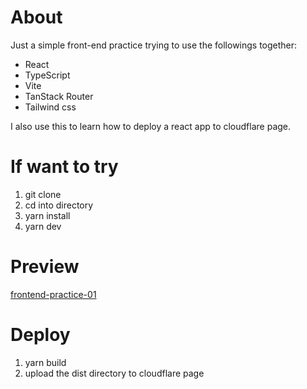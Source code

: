 # About

Just a simple front-end practice trying to use the followings together:

- React
- TypeScript
- Vite
- TanStack Router
- Tailwind css

I also use this to learn how to deploy a react app to cloudflare page.

# If want to try

1. git clone
2. cd into directory
3. yarn install
4. yarn dev

# Preview

[frontend-practice-01](https://frontend-practice-01.page.nurbxfit.com/)

# Deploy

1. yarn build
2. upload the dist directory to cloudflare page
